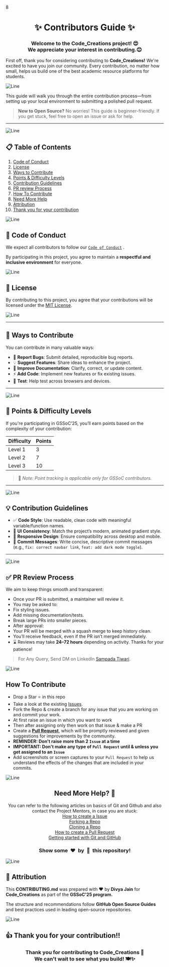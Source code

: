 8<h1 align="center">✨ Contributors Guide ✨</h1>

<h3 align="center">Welcome to the Code_Creations project! 😍<br>
We appreciate your interest in contributing.😊<br> </h3>

First off, thank you for considering contributing to **Code_Creations!** We're excited to have you join our community. Every contribution, no matter how small, helps us build one of the best academic resource platforms for students.

![Line](https://user-images.githubusercontent.com/85225156/171937799-8fc9e255-9889-4642-9c92-6df85fb86e82.gif)

This guide will walk you through the entire contribution process—from setting up your local environment to submitting a polished pull request.

> **New to Open Source?** No worries! This guide is beginner-friendly. If you get stuck, feel free to open an issue or ask for help.

---
![Line](https://user-images.githubusercontent.com/85225156/171937799-8fc9e255-9889-4642-9c92-6df85fb86e82.gif)

## 📋 Table of Contents

1. [Code of Conduct](#-code-of-conduct)
2. [License](#-license)
3. [Ways to Contribute](#-ways-to-contribute)
4. [Points & Difficulty Levels](#-points--difficulty-levels)
5. [Contribution Guidelines](#-contribution-guidelines)
6. [PR review Process](#-pr-review-process)
7. [How To Contribute](#-how-to-contribute)
8. [Need More Help](#-need-more-help)
9. [Attribution](#-attribution)
10. [Thank you for your contribution](#-thank-you-for-your-contribution)

![Line](https://user-images.githubusercontent.com/85225156/171937799-8fc9e255-9889-4642-9c92-6df85fb86e82.gif)

## 📜 Code of Conduct

We expect all contributors to follow our [`Code of Conduct`](https://github.com/sampadatiwari30/Code_Creations/blob/main/CODE_OF_CONDUCT.md) .

By participating in this project, you agree to maintain a **respectful and inclusive environment** for everyone.

![Line](https://user-images.githubusercontent.com/85225156/171937799-8fc9e255-9889-4642-9c92-6df85fb86e82.gif)

## 📜 License

By contributing to this project, you agree that your contributions will be licensed under the [MIT License](https://github.com/sampadatiwari30/Code_Creations/blob/main/LICENSE).

![Line](https://user-images.githubusercontent.com/85225156/171937799-8fc9e255-9889-4642-9c92-6df85fb86e82.gif)

---

## 🤝 Ways to Contribute

You can contribute in many valuable ways:
- 🐞 **Report Bugs**: Submit detailed, reproducible bug reports.
- 💡 **Suggest Features**: Share ideas to enhance the project.
- 📖 **Improve Documentation**: Clarify, correct, or update content.
- ⚡ **Add Code**: Implement new features or fix existing issues.
- 🧪 **Test**: Help test across browsers and devices.

---
![Line](https://user-images.githubusercontent.com/85225156/171937799-8fc9e255-9889-4642-9c92-6df85fb86e82.gif)


## 🎯 Points & Difficulty Levels

If you're participating in GSSoC’25, you’ll earn points based on the complexity of your contribution:

| Difficulty | Points |
|------------|--------|
| Level 1    | 3      |
| Level 2    | 7      |
| Level 3    | 10     |

> 📝 *Note: Point tracking is applicable only for GSSoC contributors.*

---
![Line](https://user-images.githubusercontent.com/85225156/171937799-8fc9e255-9889-4642-9c92-6df85fb86e82.gif)

## 💡 Contribution Guidelines

- ✅ **Code Style**: Use readable, clean code with meaningful variable/function names.
- 🎨 **UI Consistency**: Match the project’s modern, animated gradient style.
- 📱 **Responsive Design**: Ensure compatibility across desktop and mobile.
- 📌 **Commit Messages**: Write concise, descriptive commit messages (e.g., `fix: correct navbar link`, `feat: add dark mode toggle`).

---
![Line](https://user-images.githubusercontent.com/85225156/171937799-8fc9e255-9889-4642-9c92-6df85fb86e82.gif)

## ✅ PR Review Process

We aim to keep things smooth and transparent:

* Once your PR is submitted, a maintainer will review it.
* You may be asked to:
 * Fix styling issues.
 * Add missing documentation/tests.
 * Break large PRs into smaller pieces.
* After approval:
 * Your PR will be merged with a squash merge to keep history clean.
 * You’ll receive feedback, even if the PR isn’t merged immediately.
* ⌛ Reviews may take **24–72 hours** depending on activity. Thanks for your patience!

 > For Any Query, Send DM on LinkedIn [Sampada Tiwari](https://www.linkedin.com/in/sampada-tiwari-217123257).

![Line](https://user-images.githubusercontent.com/85225156/171937799-8fc9e255-9889-4642-9c92-6df85fb86e82.gif)

## How To Contribute

- Drop a Star ⭐ in this repo
- Take a look at the existing [Issues](https://github.com/sampadatiwari30/Code_Creations/issues). 
- Fork the Repo & create a branch for any issue that you are working on and commit your work.
- At first raise an issue in which you want to work
- Then after assigning only then work on that issue & make a PR 
- Create a [**Pull Request**](https://github.com/sampadatiwari30/Code_Creations/pulls), which will be promptly reviewed and given suggestions for improvements by the community.
- **REMINDER: Don't raise more than 2 `Issue` at a time**
- **IMPORTANT: Don't make any type of `Pull Request` until & unless you get assigned to an `Issue`**
- Add screenshots or screen captures to your `Pull Request` to help us understand the effects of the changes that are included in your commits.

![Line](https://user-images.githubusercontent.com/85225156/171937799-8fc9e255-9889-4642-9c92-6df85fb86e82.gif)

<h2 align="center">Need More Help? 🤔</h1>

<p align="center"> You can refer to the following articles on basics of Git and Github and also contact the Project Mentors, in case you are stuck: <br>
  <a href="https://help.github.com/en/desktop/contributing-to-projects/creating-an-issue-or-pull-request">How to create a Issue</a> <br>
  <a href="https://help.github.com/en/github/getting-started-with-github/fork-a-repo">Forking a Repo</a> <br>
  <a href="https://docs.github.com/en/get-started/quickstart/fork-a-repo#cloning-your-forked-repository">Cloning a Repo</a> <br>
  <a href="https://opensource.com/article/19/7/create-pull-request-github">How to create a Pull Request</a> <br>
  <a href="https://docs.github.com/get-started">Getting started with Git and GitHub</a> <br>
</p>

<h3 align="center">Show some &nbsp;❤️&nbsp; by &nbsp;🌟&nbsp; this repository!</h3>

![Line](https://user-images.githubusercontent.com/85225156/171937799-8fc9e255-9889-4642-9c92-6df85fb86e82.gif)

## 🏅 Attribution

This **CONTRIBUTING.md** was prepared with **❤️** by **Divya Jain** for **Code_Creations** as part of the **GSSoC'25 program.**

The structure and recommendations follow **GitHub Open Source Guides** and best practices used in leading open-source repositories.

![Line](https://user-images.githubusercontent.com/85225156/171937799-8fc9e255-9889-4642-9c92-6df85fb86e82.gif)

## 👍 Thank you for your contribution!!

<h3 align="center">
Thank you for contributing to Code_Creations 🌟
 <br>
We can't wait to see what you build! 🍽️✨
</h3>
